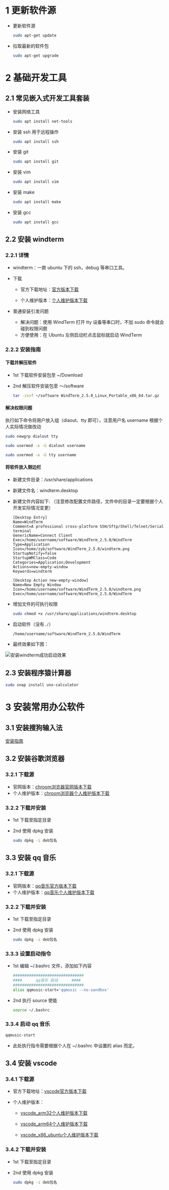 # 1 更新软件源

- 更新软件源

    ```bash
    sudo apt-get update
    ```

- 拉取最新的软件包

    ```bash
    sudo apt-get upgrade
    ```

# 2 基础开发工具

## 2.1 常见嵌入式开发工具套装

- 安装网络工具

    ```bash
    sudo apt install net-tools
    ```

- 安装 ssh 用于远程操作

    ```bash
    sudo apt install ssh
    ```

- 安装 git

    ```bash
    sudo apt install git
    ```

- 安装 vim

    ```bash
    sudo apt install vim
    ```

- 安装 make

    ```bash
    sudo apt install make
    ```

- 安装 gcc

    ```bash
    sudo apt install gcc
    ```

## 2.2 安装 windterm

### 2.2.1 详情

- windterm：一款 ubuntu 下的 ssh，debug 等串口工具。

- 下载
    - 官方下载地址：[官方版本下载](https://github.com/kingToolbox/WindTerm/releases/tag/2.5.0)

    - 个人维护版本：[个人维护版本下载](https://zyb-tools.oss-cn-chengdu.aliyuncs.com/ubuntu-software/WindTerm_2.5.0_Linux_Portable_x86_64.tar.gz?OSSAccessKeyId=LTAI5tREkNKGRcMiPdgNQUye&Expires=10000000001692692000&Signature=TRw32nuJGsqF9faCEYBztZzCIP8%3D)


- 普通安装引发问题
    - 解决问题：使用 WindTerm 打开 tty 设备等串口时，不加 sudo 命令就会碰到权限问题
    - 方便使用：在 Ubuntu 左侧启动栏点击鼠标就启动 WindTerm

### 2.2.2 安装指南

#### 下载并解压软件

- 1st 下载软件安装包至 ~/Download

- 2nd 解压软件安装包至 ～/software

    ```bash
    tar -zxvf ~/software WindTerm_2.5.0_Linux_Portable_x86_64.tar.gz
    ```

#### 解决权限问题

执行如下命令将用户放入组（diaout、tty 即可），注意用户名 username 根据个人实际情况做改动

```bash
sudo newgrp dialout tty
```

```bash
sudo usermod -a -G dialout username
```

```bash
sudo usermod -a -G tty username
```

#### 将软件放入侧边栏

- 新建文件目录：/usr/share/applications

- 新建文件名：windterm.desktop

- 新建文件内容如下: （注意修改配置文件路径，文件中的目录一定要根据个人开发实际情况变更）

    ```shell
    [Desktop Entry]
    Name=WindTerm
    Comment=A professional cross-platform SSH/Sftp/Shell/Telnet/Serial terminal
    GenericName=Connect Client
    Exec=/home/username/software/WindTerm_2.5.0/WindTerm
    Type=Application
    Icon=/home/zyb/software/WindTerm_2.5.0/windterm.png
    StartupNotify=false
    StartupWMClass=Code
    Categories=Application;Development
    Actions=new-empty-window
    Keywords=windterm
    
    [Desktop Action new-empty-window]
    Name=New Empty Window
    Icon=/home/username/software/WindTerm_2.5.0/windterm.png
    Exec=/home/username/software/WindTerm_2.5.0/WindTerm
    ```

- 增加文件的可执行权限

    ```bash
    sudo chmod +x /usr/share/applications/windterm.desktop
    ```

- 启动软件（没有`./`）

    ```bash
    /home/username/software/WindTerm_2.5.0/WindTerm
    ```

- 最终效果如下图：

![安装windterm成功启动效果](https://zyb-note-pic.oss-cn-chengdu.aliyuncs.com/software_source/ubuntu%E5%AE%89%E8%A3%85%E5%B8%B8%E7%94%A8%E8%BD%AF%E4%BB%B6/%E5%AE%89%E8%A3%85windterm%E6%88%90%E5%8A%9F%E5%90%AF%E5%8A%A8%E6%95%88%E6%9E%9C.png?OSSAccessKeyId=LTAI5tREkNKGRcMiPdgNQUye&Expires=10000000001692695000&Signature=Ar0FaSC5Q40NBe8evKXJOQVyYws%3D)

## 2.3 安装程序猿计算器

```bash
sudo snap install uno-calculator
```

# 3 安装常用办公软件

## 3.1 安装搜狗输入法

[安装指南](https://shurufa.sogou.com/linux/guide)

## 3.2 安装谷歌浏览器

### 3.2.1 下载源

- 官网版本：[chroom浏览器官网版本下载](https://www.google.com/chrome/)
- 个人维护版本：[chroom浏览器个人维护版本下载](https://zyb-tools.oss-cn-chengdu.aliyuncs.com/ubuntu-software/google-chrome-stable_current_amd64.deb?OSSAccessKeyId=LTAI5tREkNKGRcMiPdgNQUye&Expires=10000000001692695000&Signature=jLyc7P4luOxkVjcmiwil1wcd%2F1M%3D)

### 3.2.2 下载并安装

- 1st 下载至指定目录

- 2nd 使用 dpkg 安装

    ```bash
    sudo dpkg -i deb包名
    ```

## 3.3 安装 qq 音乐

### 3.2.1 下载源

- 官网版本：[qq音乐官方版本下载](https://y.qq.com/download/download.html)
- 个人维护版本：[qq音乐个人维护版本下载](https://zyb-tools.oss-cn-chengdu.aliyuncs.com/ubuntu-software/qqmusic_1.1.5_amd64.deb?OSSAccessKeyId=LTAI5tREkNKGRcMiPdgNQUye&Expires=10000000001692695000&Signature=dDW%2F24vpW%2FbMB5FLYXQJzd6hEL4%3D)

### 3.2.2 下载并安装

- 1st 下载至指定目录

- 2nd 使用 dpkg 安装

    ```bash
    sudo dpkg -i deb包名
    ```

### 3.3.3 设置启动指令

- 1st 编辑 ~/.bashrc 文件，添加如下内容

    ```bash
    ###############################
    ####      qq音乐 启动      ####
    ###############################
    alias qqmusic-start='qqmusic --no-sandbox'
    ```

- 2nd 执行 source 使能

    ```bash
    source ~/.bashrc
    ```

### 3.3.4 启动 qq 音乐

```bash
qqmusic-start
```

- 此处执行指令需要根据个人在 ~/.bashrc 中设置的 alias 而定。

## 3.4 安装 vscode

### 3.4.1 下载源

- 官方下载地址：[vscode官方版本下载](https://code.visualstudio.com/download#)
- 个人维护版本：

    - [vscode_arm32个人维护版本下载](https://zyb-tools.oss-cn-chengdu.aliyuncs.com/ubuntu-software/vscode/code_arm32_.deb?OSSAccessKeyId=LTAI5tREkNKGRcMiPdgNQUye&Expires=3678179542&Signature=ReoYqU648fk4ZS2g65WFt7LHPws%3D)

    - [vscode_arm64个人维护版本下载](https://zyb-tools.oss-cn-chengdu.aliyuncs.com/ubuntu-software/vscode/code_arm64.deb?OSSAccessKeyId=LTAI5tREkNKGRcMiPdgNQUye&Expires=3678179564&Signature=GDrygDclvMWFc%2B9m0bZNNJYMqvk%3D)

    - [vscode_x86_ubuntu个人维护版本下载](https://zyb-tools.oss-cn-chengdu.aliyuncs.com/ubuntu-software/vscode/code_x86_ubuntu.deb?OSSAccessKeyId=LTAI5tREkNKGRcMiPdgNQUye&Expires=3678179582&Signature=K2uYT%2BV2CfuDL1c3bGqa6dpwL9M%3D)

### 3.4.2 下载并安装

- 1st 下载至指定目录

- 2nd 使用 dpkg 安装

    ```bash
    sudo dpkg -i deb包名
    ```